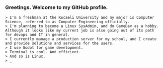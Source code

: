 ### Greetings. Welcome to my GitHub profile.

```
> I'm a freshman at the Kocaeli University and my major is Computer Science, referred to as Computer Engineering officially.
> I'm planning to become a Linux SysAdmin, and do GameDev as a hobby. Although it looks like my current job is also going out of its path for devops and IT in general.
> I currently manage a production server for my school, and I create and provide solutions and services for the users.
> I use Godot for game development.
> Terminal is cool. And efficient.
> And so is Linux.
> _
```

<!--
**SametAhmetSahin/SametAhmetSahin** is a ✨ _special_ ✨ repository because its `README.md` (this file) appears on your GitHub profile.

Here are some ideas to get you started:

- 🔭 I’m currently working on ...
- 🌱 I’m currently learning ...
- 👯 I’m looking to collaborate on ...
- 🤔 I’m looking for help with ...
- 💬 Ask me about ...
- 📫 How to reach me: ...
- 😄 Pronouns: ...
- ⚡ Fun fact: ...
-->
